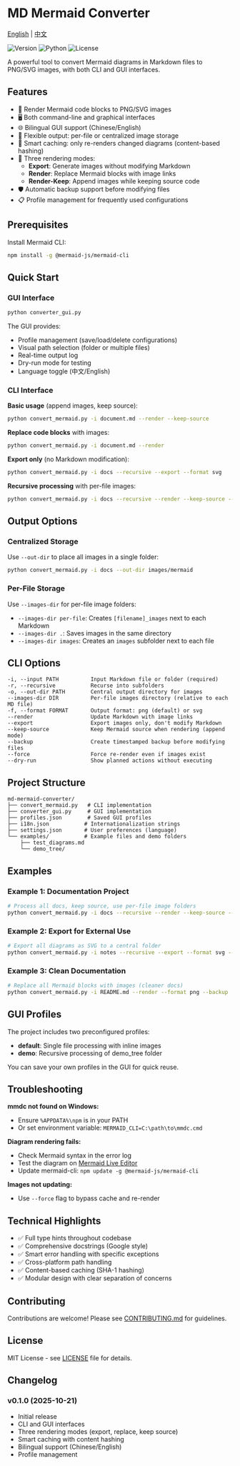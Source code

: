 # MD Mermaid Converter

[English](README.md) | [中文](README_zh.md)

![Version](https://img.shields.io/badge/version-0.1.0-blue)
![Python](https://img.shields.io/badge/python-3.10%2B-blue)
![License](https://img.shields.io/badge/license-MIT-green)

A powerful tool to convert Mermaid diagrams in Markdown files to PNG/SVG images, with both CLI and GUI interfaces.

## Features

- 🎨 Render Mermaid code blocks to PNG/SVG images
- 🖥️ Both command-line and graphical interfaces
- 🌐 Bilingual GUI support (Chinese/English)
- 📁 Flexible output: per-file or centralized image storage
- 🔄 Smart caching: only re-renders changed diagrams (content-based hashing)
- 💾 Three rendering modes:
  - **Export**: Generate images without modifying Markdown
  - **Render**: Replace Mermaid blocks with image links
  - **Render-Keep**: Append images while keeping source code
- 🛡️ Automatic backup support before modifying files
- 📋 Profile management for frequently used configurations

## Prerequisites

Install Mermaid CLI:

```bash
npm install -g @mermaid-js/mermaid-cli
```

## Quick Start

### GUI Interface

```bash
python converter_gui.py
```

The GUI provides:
- Profile management (save/load/delete configurations)
- Visual path selection (folder or multiple files)
- Real-time output log
- Dry-run mode for testing
- Language toggle (中文/English)

### CLI Interface

**Basic usage** (append images, keep source):
```bash
python convert_mermaid.py -i document.md --render --keep-source
```

**Replace code blocks** with images:
```bash
python convert_mermaid.py -i document.md --render
```

**Export only** (no Markdown modification):
```bash
python convert_mermaid.py -i docs --recursive --export --format svg
```

**Recursive processing** with per-file images:
```bash
python convert_mermaid.py -i docs --recursive --render --keep-source --images-dir per-file
```

## Output Options

### Centralized Storage
Use `--out-dir` to place all images in a single folder:
```bash
python convert_mermaid.py -i docs --out-dir images/mermaid
```

### Per-File Storage
Use `--images-dir` for per-file image folders:
- `--images-dir per-file`: Creates `[filename]_images` next to each Markdown
- `--images-dir .`: Saves images in the same directory
- `--images-dir images`: Creates an `images` subfolder next to each file

## CLI Options

```
-i, --input PATH          Input Markdown file or folder (required)
-r, --recursive           Recurse into subfolders
-o, --out-dir PATH        Central output directory for images
--images-dir DIR          Per-file images directory (relative to each MD file)
-f, --format FORMAT       Output format: png (default) or svg
--render                  Update Markdown with image links
--export                  Export images only, don't modify Markdown
--keep-source             Keep Mermaid source when rendering (append mode)
--backup                  Create timestamped backup before modifying files
--force                   Force re-render even if images exist
--dry-run                 Show planned actions without executing
```

## Project Structure

```
md-mermaid-converter/
├── convert_mermaid.py   # CLI implementation
├── converter_gui.py     # GUI implementation
├── profiles.json        # Saved GUI profiles
├── i18n.json           # Internationalization strings
├── settings.json       # User preferences (language)
└── examples/           # Example files and demo folders
    ├── test_diagrams.md
    └── demo_tree/
```

## Examples

### Example 1: Documentation Project
```bash
# Process all docs, keep source, use per-file image folders
python convert_mermaid.py -i docs --recursive --render --keep-source --images-dir per-file --backup
```

### Example 2: Export for External Use
```bash
# Export all diagrams as SVG to a central folder
python convert_mermaid.py -i notes --recursive --export --format svg --out-dir output/diagrams
```

### Example 3: Clean Documentation
```bash
# Replace all Mermaid blocks with images (cleaner docs)
python convert_mermaid.py -i README.md --render --format png --backup
```

## GUI Profiles

The project includes two preconfigured profiles:

- **default**: Single file processing with inline images
- **demo**: Recursive processing of demo_tree folder

You can save your own profiles in the GUI for quick reuse.

## Troubleshooting

**mmdc not found on Windows:**
- Ensure `%APPDATA%\npm` is in your PATH
- Or set environment variable: `MERMAID_CLI=C:\path\to\mmdc.cmd`

**Diagram rendering fails:**
- Check Mermaid syntax in the error log
- Test the diagram on [Mermaid Live Editor](https://mermaid.live)
- Update mermaid-cli: `npm update -g @mermaid-js/mermaid-cli`

**Images not updating:**
- Use `--force` flag to bypass cache and re-render

## Technical Highlights

- ✅ Full type hints throughout codebase
- ✅ Comprehensive docstrings (Google style)
- ✅ Smart error handling with specific exceptions
- ✅ Cross-platform path handling
- ✅ Content-based caching (SHA-1 hashing)
- ✅ Modular design with clear separation of concerns

## Contributing

Contributions are welcome! Please see [CONTRIBUTING.md](CONTRIBUTING.md) for guidelines.

## License

MIT License - see [LICENSE](LICENSE) file for details.

## Changelog

### v0.1.0 (2025-10-21)
- Initial release
- CLI and GUI interfaces
- Three rendering modes (export, replace, keep source)
- Smart caching with content hashing
- Bilingual support (Chinese/English)
- Profile management
